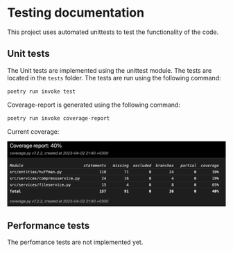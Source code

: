 # Testing documentation

This project uses automated unittests to test the functionality of the code.

## Unit tests

The Unit tests are implemented using the unittest module. The tests are located in the `tests` folder. The tests are run using the following command:

```bash
poetry run invoke test
```

Coverage-report is generated using the following command:

```bash
poetry run invoke coverage-report
```

Current coverage:

![coverage](images/week-3-coverage.png)

## Performance tests

The perfomance tests are not implemented yet.
